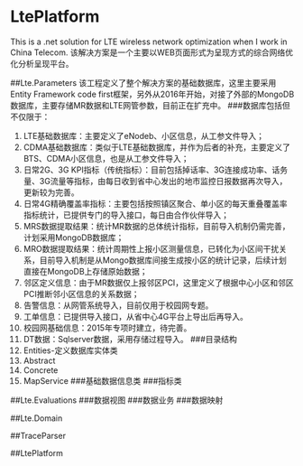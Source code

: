 # LtePlatform
This is a .net solution for LTE wireless network optimization when I work in China Telecom.
该解决方案是一个主要以WEB页面形式为呈现方式的综合网络优化分析呈现平台。

##Lte.Parameters
该工程定义了整个解决方案的基础数据库，这里主要采用Entity Framework code first框架，另外从2016年开始，对接了外部的MongoDB数据库，主要存储MR数据和LTE网管参数，目前正在扩充中。
###数据库包括但不仅限于：
1. LTE基础数据库：主要定义了eNodeb、小区信息，从工参文件导入；
1. CDMA基础数据库：类似于LTE基础数据库，并作为后者的补充，主要定义了BTS、CDMA小区信息，也是从工参文件导入；
1. 日常2G、3G KPI指标（传统指标）：目前包括掉话率、3G连接成功率、话务量、3G流量等指标，由每日收到省中心发出的地市监控日报数据再次导入，更新较为完善。
1. 日常4G精确覆盖率指标：主要包括按照镇区聚合、单小区的每天重叠覆盖率指标统计，已提供专门的导入接口，每日由合作伙伴导入；
1. MRS数据提取结果：统计MR数据的总体统计指标，目前导入机制仍需完善，计划采用MongoDB数据库；
1. MRO数据提取结果：统计周期性上报小区测量信息，已转化为小区间干扰关系，目前导入机制是从Mongo数据库间接生成按小区的统计记录，后续计划直接在MongoDB上存储原始数据；
1. 邻区定义信息：由于MR数据仅上报邻区PCI，这里定义了根据中心小区和邻区PCI推断邻小区信息的关系数据；
1. 告警信息：从网管系统导入，目前仅用于校园网专题。
1. 工单信息：已提供导入接口，从省中心4G平台上导出后再导入。
1. 校园网基础信息：2015年专项时建立，待完善。
1. DT数据：Sqlserver数据，采用存储过程导入。
###目录结构
1. Entities-定义数据库实体类
1. Abstract
1. Concrete
1. MapService
###基础数据信息类
###指标类

##Lte.Evaluations
###数据视图
###数据业务
###数据映射

##Lte.Domain

##TraceParser

##LtePlatform

